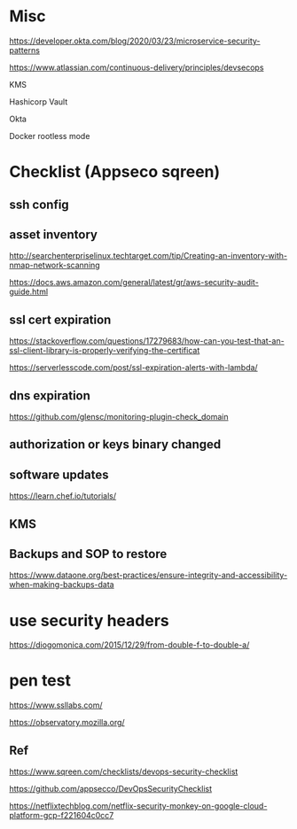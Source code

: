
# Misc

https://developer.okta.com/blog/2020/03/23/microservice-security-patterns

https://www.atlassian.com/continuous-delivery/principles/devsecops

KMS

Hashicorp Vault

Okta

Docker rootless mode

# Checklist (Appseco sqreen)

## ssh config

## asset inventory

http://searchenterpriselinux.techtarget.com/tip/Creating-an-inventory-with-nmap-network-scanning

https://docs.aws.amazon.com/general/latest/gr/aws-security-audit-guide.html

## ssl cert expiration

https://stackoverflow.com/questions/17279683/how-can-you-test-that-an-ssl-client-library-is-properly-verifying-the-certificat

https://serverlesscode.com/post/ssl-expiration-alerts-with-lambda/

## dns expiration

https://github.com/glensc/monitoring-plugin-check_domain

## authorization or keys binary changed

## software updates

https://learn.chef.io/tutorials/

## KMS

## Backups and SOP to restore

https://www.dataone.org/best-practices/ensure-integrity-and-accessibility-when-making-backups-data

# use security headers

https://diogomonica.com/2015/12/29/from-double-f-to-double-a/

# pen test

https://www.ssllabs.com/

https://observatory.mozilla.org/

## Ref

https://www.sqreen.com/checklists/devops-security-checklist

https://github.com/appsecco/DevOpsSecurityChecklist

https://netflixtechblog.com/netflix-security-monkey-on-google-cloud-platform-gcp-f221604c0cc7
